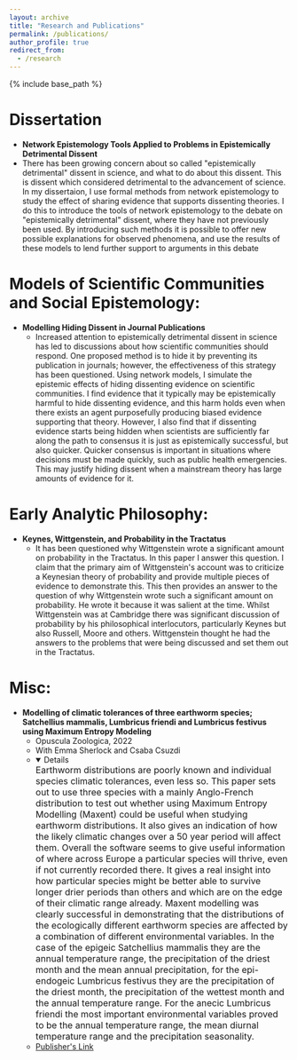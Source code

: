 ```yaml
---
layout: archive
title: "Research and Publications"
permalink: /publications/
author_profile: true
redirect_from:
  - /research
---
```


{% include base_path %}

Dissertation
======
* **Network Epistemology Tools Applied to Problems in Epistemically Detrimental Dissent**
* There has been growing concern about so called "epistemically detrimental" dissent in science, and what to do about this dissent. This is dissent which considered detrimental to the advancement of science. In my dissertaion, I use formal methods from network epistemology to study the effect of sharing evidence that supports dissenting theories. I do this to introduce the tools of network epistemology to the debate on "epistemically detrimental" dissent, where they have not previously been used. By introducing such methods it is possible to offer new possible explanations for observed phenomena, and use the results of these models to lend further support to arguments in this debate

Models of Scientific Communities and Social Epistemology:
======
* **Modelling Hiding Dissent in Journal Publications**
  * Increased attention to epistemically detrimental dissent in science has led to discussions about how scientific communities should respond. One proposed method is to hide it by preventing its publication in journals; however, the effectiveness of this strategy has been questioned. Using network models, I simulate the epistemic effects of hiding dissenting evidence on scientific communities. I find evidence that it typically may be epistemically harmful to hide dissenting evidence, and this harm holds even when there exists an agent purposefully producing biased evidence supporting that theory. However, I also find that if dissenting evidence starts being hidden when scientists are sufficiently far along the path to consensus it is just as epistemically successful, but also quicker. Quicker consensus is important in situations where decisions must be made quickly, such as public health emergencies. This may justify hiding dissent when a mainstream theory has large amounts of evidence for it.

Early Analytic Philosophy:
======
* **Keynes, Wittgenstein, and Probability in the Tractatus**
  * It has been questioned why Wittgenstein wrote a significant amount on probability in the Tractatus. In this paper I answer this question. I claim that the primary aim of Wittgenstein's account was to criticize a Keynesian theory of probability and provide multiple pieces of evidence to demonstrate this. This then provides an answer to the question of why Wittgenstein wrote such a significant amount on probability. He wrote it because it was salient at the time. Whilst Wittgenstein was at Cambridge there was significant discussion of probability by his philosophical interlocutors, particularly Keynes but also Russell, Moore and others. Wittgenstein thought he had the answers to the problems that were being discussed and set them out in the Tractatus.


Misc:
======
* **Modelling of climatic tolerances of three earthworm species; Satchellius mammalis, Lumbricus friendi and Lumbricus festivus using Maximum Entropy Modeling**
  * Opuscula Zoologica, 2022
  * With Emma Sherlock and Csaba Csuzdi 
  * <details open><font size = "3"> Earthworm distributions are poorly known and individual species climatic tolerances, even less so. This paper sets out to use three species with a mainly Anglo-French distribution to test out whether using Maximum Entropy Modelling (Maxent) could be useful when studying earthworm distributions. It also gives an indication of how the likely climatic changes over a 50 year period will affect them. Overall the software seems to give useful information of where across Europe a particular species will thrive, even if not currently recorded there. It gives a real insight into how particular species might be better able to survive longer drier periods than others and which are on the edge of their climatic range already. Maxent modelling was clearly successful in demonstrating that the distributions of the ecologically different earthworm species are affected by a combination of different environmental variables. In the case of the epigeic Satchellius mammalis they are the annual temperature range, the precipitation of the driest month and the mean annual precipitation, for the epi-endogeic Lumbricus festivus they are the precipitation of the driest month, the precipitation of the wettest month and the annual temperature range. For the anecic Lumbricus friendi the most important environmental variables proved to be the annual temperature range, the mean diurnal temperature range and the precipitation seasonality.</font></details>
  * [Publisher's Link](https://opuscula.elte.hu/PDF/Tomus53_1/Op_Scherlock_Maxent.pdf)
 
